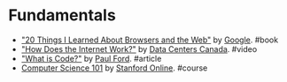 # Fundamentals

* ["20 Things I Learned About Browsers and the Web"](http://www.20thingsilearned.com) by [Google](https://www.google.com). #book
* ["How Does the Internet Work?"](https://www.youtube.com/watch?v=i5oe63pOhLI) by [Data Centers Canada](https://www.youtube.com/user/datacenterscanada1/). #video
* ["What is Code?"](http://www.bloomberg.com/graphics/2015-paul-ford-what-is-code/) by [Paul Ford](https://twitter.com/ftrain). #article
* [Computer Science 101](https://www.coursera.org/course/cs101) by [Stanford Online](http://online.stanford.edu). #course
